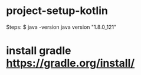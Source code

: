 # project-setup-kotlin
Steps:
$ java -version
java version "1.8.0_121"

# install gradle https://gradle.org/install/